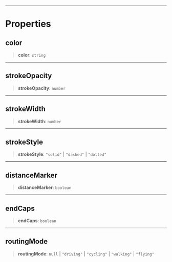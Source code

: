 ***

# Properties

## color

> **color**: `string`

***

## strokeOpacity

> **strokeOpacity**: `number`

***

## strokeWidth

> **strokeWidth**: `number`

***

## strokeStyle

> **strokeStyle**: `"solid"` | `"dashed"` | `"dotted"`

***

## distanceMarker

> **distanceMarker**: `boolean`

***

## endCaps

> **endCaps**: `boolean`

***

## routingMode

> **routingMode**: `null` | `"driving"` | `"cycling"` | `"walking"` | `"flying"`
